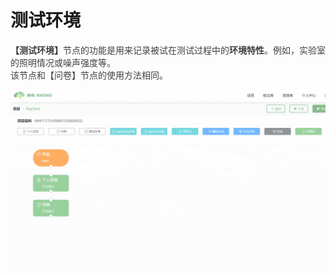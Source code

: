# 测试环境 <!-- {docsify-ignore-all} -->
**<font style="color:rgb(64, 64, 64);">【测试环境】</font>**<font style="color:rgb(64, 64, 64);">节点的功能是用来记录被试在测试过程中的</font>**<font style="color:rgb(64, 64, 64);">环境特性</font>**<font style="color:rgb(64, 64, 64);">。例如，实验室的照明情况或噪声强度等。  
该节点和【问卷】节点的使用方法相同。</font>

![](../images/2022/1647583369199-017b9af5-ce3a-422d-95a5-f5e043cf4660.gif)
